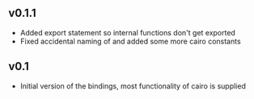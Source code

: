 ## v0.1.1

* Added export statement so internal functions don't get exported
* Fixed accidental naming of and added some more cairo constants

## v0.1

* Initial version of the bindings, most functionality of cairo is supplied
